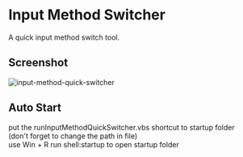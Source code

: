 
Input Method Switcher
===========================

A quick input method switch tool.


Screenshot
----------

![input-method-quick-switcher](https://user-images.githubusercontent.com/4526937/156949273-4935ca52-574b-4144-a8f7-5ea575eb2641.png)


Auto Start
----------

put the runInputMethodQuickSwitcher.vbs shortcut to startup folder  
(don't forget to change the path in file)  
use Win + R run shell:startup to open startup folder
